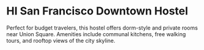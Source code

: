 # HI San Francisco Downtown Hostel

Perfect for budget travelers, this hostel offers dorm-style and private rooms near Union Square. Amenities include communal kitchens, free walking tours, and rooftop views of the city skyline.
